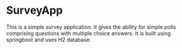 # SurveyApp

This is a simple survey application. It  gives the ability for simple polls comprising questions with multiple choice answers.
It is built using springboot and uses H2 database.